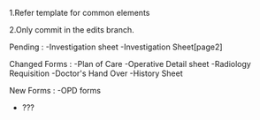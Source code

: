 1.Refer template for common elements

2.Only commit in the edits branch.

Pending :
-Investigation sheet
-Investigation Sheet[page2]

Changed Forms :
-Plan of Care
-Operative Detail sheet
-Radiology Requisition
-Doctor's Hand Over
-History Sheet

New Forms :
-OPD forms
- ???
